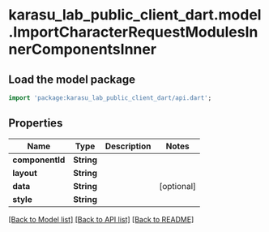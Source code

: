 # karasu_lab_public_client_dart.model.ImportCharacterRequestModulesInnerComponentsInner

## Load the model package
```dart
import 'package:karasu_lab_public_client_dart/api.dart';
```

## Properties
Name | Type | Description | Notes
------------ | ------------- | ------------- | -------------
**componentId** | **String** |  | 
**layout** | **String** |  | 
**data** | **String** |  | [optional] 
**style** | **String** |  | 

[[Back to Model list]](../README.md#documentation-for-models) [[Back to API list]](../README.md#documentation-for-api-endpoints) [[Back to README]](../README.md)


